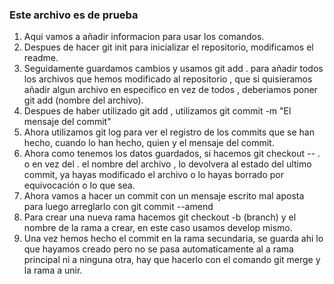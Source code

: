 ### Este archivo es de prueba
1. Aqui vamos a añadir informacion para usar los comandos.
2. Despues de hacer git init para inicializar el repositorio, modificamos el readme.
3. Seguidamente guardamos cambios y usamos git add . para añadir todos los archivos que hemos modificado al repositorio , que si quisieramos añadir algun archivo en especifico en vez de todos , deberiamos poner git add (nombre del archivo).
4. Despues de haber utilizado git add , utilizamos git commit -m "El mensaje del commit"
5. Ahora utilizamos git log para ver el registro de los commits que se han hecho, cuando lo han hecho, quien y el mensaje del commit.
6. Ahora como tenemos los datos guardados, si hacemos git checkout -- . o en vez del . el nombre del archivo , lo devolvera al estado del ultimo commit, ya hayas modificado el archivo o lo hayas borrado por equivocación o lo que sea.
7. Ahora vamos a hacer un commit con un mensaje escrito mal aposta para luego arreglarlo con git commit --amend
8. Para crear una nueva rama hacemos git checkout -b (branch) y el nombre de la rama a crear, en este caso usamos develop mismo.
9. Una vez hemos hecho el commit en la rama secundaria, se guarda ahi lo que hayamos creado pero no se pasa automaticamente al a rama principal ni a ninguna otra, hay que hacerlo con el comando git merge y la rama a unir.
